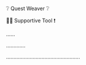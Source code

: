 ❔ Quest Weaver ❔

👷‍♂️ Supportive Tool ❗

......

.............

..................................................
